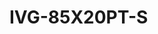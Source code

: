 # IVG-85X20PT-S

<!---
board:
  vendor: XiongMai
  model: ivg-85x20pt-s
chip:
  vendor: XM
  model: xm530
misc:
  vendor-url: https://www.xiongmaitech.com/en/index.php/product/product-detail/185/187/387
--->

